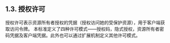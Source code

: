 ## 1.3. 授权许可  
授权许可表示资源所有者授权的凭据（授权访问她的受保护资源），用于客户端获取访问令牌。
本标准定义了四种许可模式——授权码，隐式授权，资源所有者密码凭据及客户端凭据。此外也可以通过扩展机制定义其他许可模式。
